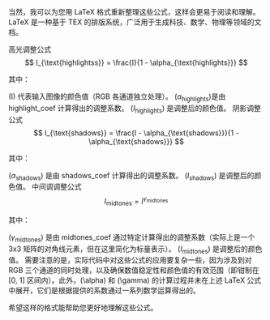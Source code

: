 当然，我可以为您用 LaTeX 格式重新整理这些公式，这样会更易于阅读和理解。LaTeX 是一种基于 TEX 的排版系统，广泛用于生成科技、数学、物理等领域的文档。

高光调整公式
$$
I_{\text{highlightss}} = \frac{I}{1 - \alpha_{\text{highlights}}}
$$

其中：

(I) 代表输入图像的颜色值（RGB 各通道独立处理）。
$(\alpha_{\text{highlights}})$是由 highlight_coef 计算得出的调整系数。
$(I_{\text{highlights}})$ 是调整后的颜色值。
阴影调整公式
$$
I_{\text{shadows}} = \frac{I - \alpha_{\text{shadows}}}{1 - \alpha_{\text{shadows}}}
$$

其中：

$(\alpha_{\text{shadows}})$ 是由 shadows_coef 计算得出的调整系数。
$(I_{\text{shadows}})$ 是调整后的颜色值。
中间调调整公式
$$
I_{\text{midtones}} = I^{\gamma_{\text{midtones}}}
$$

其中：

$(\gamma_{\text{midtones}})$ 是由 midtones_coef 通过特定计算得出的调整系数（实际上是一个 3x3 矩阵的对角线元素，但在这里简化为标量表示）。
$(I_{\text{midtones}})$ 是调整后的颜色值。
需要注意的是，实际代码中对这些公式的应用要复杂一些，因为涉及到对 RGB 三个通道的同时处理，以及确保数值稳定性和颜色值的有效范围（即钳制在 [0, 1] 区间内）。此外，(\alpha) 和 (\gamma) 的计算过程并未在上述 LaTeX 公式中展开，它们是根据提供的系数通过一系列数学运算得出的。

希望这样的格式能帮助您更好地理解这些公式。

